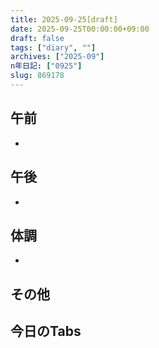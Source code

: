 ```yaml
---
title: 2025-09-25[draft]
date: 2025-09-25T00:00:00+09:00
draft: false
tags: ["diary", ""]
archives: ["2025-09"]
n年日記: ["0925"]
slug: 869178
---
```

## 午前
- 
## 午後
- 
## 体調
- 
## その他
## 今日のTabs